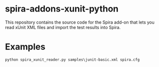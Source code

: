 # spira-addons-xunit-python
This repository contains the source code for the Spira add-on that lets you read xUnit XML files and import the test results into Spira.

# Examples
`python spira_xunit_reader.py samples\junit-basic.xml spira.cfg`


